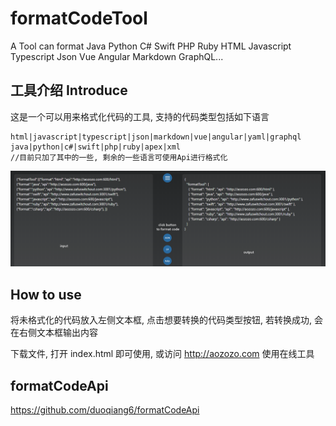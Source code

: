 # formatCodeTool
A Tool can format  Java Python C# Swift PHP Ruby HTML Javascript Typescript Json Vue Angular Markdown GraphQL...

## 工具介绍  Introduce

这是一个可以用来格式化代码的工具, 支持的代码类型包括如下语言

```
html|javascript|typescript|json|markdown|vue|angular|yaml|graphql
java|python|c#|swift|php|ruby|apex|xml
//目前只加了其中的一些, 剩余的一些语言可使用Api进行格式化
```

![use](./src/readme/use.png)

## How to use

将未格式化的代码放入左侧文本框, 点击想要转换的代码类型按钮, 若转换成功, 会在右侧文本框输出内容

下载文件, 打开 index.html 即可使用, 或访问 http://aozozo.com 使用在线工具



## formatCodeApi

https://github.com/duoqiang6/formatCodeApi

